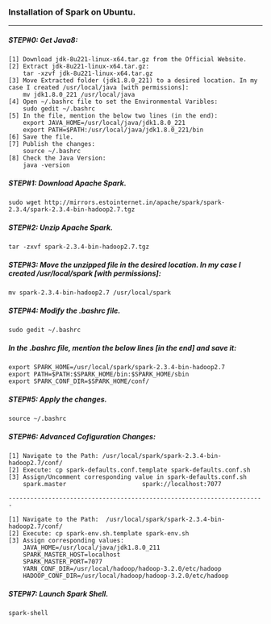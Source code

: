 ### Installation of Spark on Ubuntu.
<hr>

##### STEP#0: Get Java8:

```
[1] Download jdk-8u221-linux-x64.tar.gz from the Official Website.
[2] Extract jdk-8u221-linux-x64.tar.gz:
    tar -xzvf jdk-8u221-linux-x64.tar.gz
[3] Move Extracted folder (jdk1.8.0_221) to a desired location. In my case I created /usr/local/java [with permissions]:
    mv jdk1.8.0_221 /usr/local/java
[4] Open ~/.bashrc file to set the Environmental Varibles:
    sudo gedit ~/.bashrc	
[5] In the file, mention the below two lines (in the end):
    export JAVA_HOME=/usr/local/java/jdk1.8.0_221
    export PATH=$PATH:/usr/local/java/jdk1.8.0_221/bin
[6] Save the file.
[7] Publish the changes:
    source ~/.bashrc
[8] Check the Java Version: 
    java -version
```

##### STEP#1: Download Apache Spark.
```
sudo wget http://mirrors.estointernet.in/apache/spark/spark-2.3.4/spark-2.3.4-bin-hadoop2.7.tgz 
```
##### STEP#2: Unzip Apache Spark.
```
tar -zxvf spark-2.3.4-bin-hadoop2.7.tgz 
```
##### STEP#3: Move the unzipped file in the desired location. In my case I created /usr/local/spark [with permissions]:
```
mv spark-2.3.4-bin-hadoop2.7 /usr/local/spark
```
##### STEP#4: Modify the .bashrc file.
```
sudo gedit ~/.bashrc 
```
#####  In the .bashrc file, mention the below lines [in the end] and save it:  </br>
```
export SPARK_HOME=/usr/local/spark/spark-2.3.4-bin-hadoop2.7 
export PATH=$PATH:$SPARK_HOME/bin:$SPARK_HOME/sbin  
export SPARK_CONF_DIR=$SPARK_HOME/conf/  
```
##### STEP#5: Apply the changes.
```
source ~/.bashrc 
```

##### STEP#6: Advanced Cofiguration Changes:
```
[1] Navigate to the Path: /usr/local/spark/spark-2.3.4-bin-hadoop2.7/conf/
[2] Execute: cp spark-defaults.conf.template spark-defaults.conf.sh
[3] Assign/Uncomment corresponding value in spark-defaults.conf.sh
    spark.master                     spark://localhost:7077

-----------------------------------------------------------------------

[1] Navigate to the Path:  /usr/local/spark/spark-2.3.4-bin-hadoop2.7/conf/
[2] Execute: cp spark-env.sh.template spark-env.sh
[3] Assign corresponding values:
    JAVA_HOME=/usr/local/java/jdk1.8.0_211
    SPARK_MASTER_HOST=localhost
    SPARK_MASTER_PORT=7077
    YARN_CONF_DIR=/usr/local/hadoop/hadoop-3.2.0/etc/hadoop
    HADOOP_CONF_DIR=/usr/local/hadoop/hadoop-3.2.0/etc/hadoop

```


##### STEP#7: Launch Spark Shell.
```
spark-shell  
```
